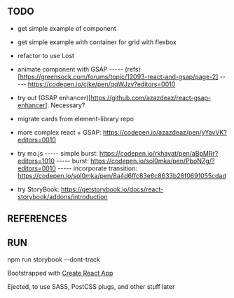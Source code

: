 TODO
----
- get simple example of component
- get simple example with container for grid with flexbox
- refactor to use Lost
- animate component with GSAP
----- (refs)[https://greensock.com/forums/topic/12093-react-and-gsap/page-2]
----- https://codepen.io/cjke/pen/qqWJzv?editors=0010
- try out (GSAP enhancer)[https://github.com/azazdeaz/react-gsap-enhancer]. Necessary?
- migrate cards from element-library repo
- more complex react + GSAP: https://codepen.io/azazdeaz/pen/yYavVK?editors=0010
- try mo.js
----- simple burst: https://codepen.io/rkhayat/pen/aBpMRr?editors=1010
----- burst: https://codepen.io/sol0mka/pen/PboNZg/?editors=0010
----- incorporate transition: https://codepen.io/sol0mka/pen/8a4d6ffc83e6c8633b26f0691055cdad

- try StoryBook: https://getstorybook.io/docs/react-storybook/addons/introduction




REFERENCES
-----------




RUN
-----
npm run storybook --dont-track


Bootstrapped with [Create React App](https://github.com/facebookincubator/create-react-app#converting-to-a-custom-setup)

Ejected, to use SASS, PostCSS plugs, and other stuff later


